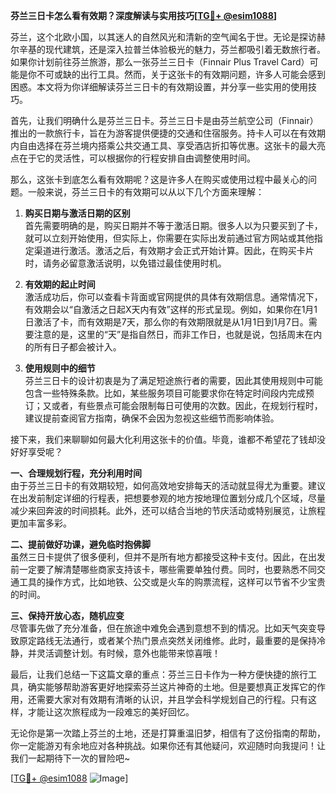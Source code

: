 **芬兰三日卡怎么看有效期？深度解读与实用技巧[[TG💪+ @esim1088](https://t.me/s/esim1088)]**

芬兰，这个北欧小国，以其迷人的自然风光和清新的空气闻名于世。无论是探访赫尔辛基的现代建筑，还是深入拉普兰体验极光的魅力，芬兰都吸引着无数旅行者。如果你计划前往芬兰旅游，那么一张芬兰三日卡（Finnair Plus Travel Card）可能是你不可或缺的出行工具。然而，关于这张卡的有效期问题，许多人可能会感到困惑。本文将为你详细解读芬兰三日卡的有效期设置，并分享一些实用的使用技巧。

首先，让我们明确什么是芬兰三日卡。芬兰三日卡是由芬兰航空公司（Finnair）推出的一款旅行卡，旨在为游客提供便捷的交通和住宿服务。持卡人可以在有效期内自由选择在芬兰境内搭乘公共交通工具、享受酒店折扣等优惠。这张卡的最大亮点在于它的灵活性，可以根据你的行程安排自由调整使用时间。

那么，这张卡到底怎么看有效期呢？这是许多人在购买或使用过程中最关心的问题。一般来说，芬兰三日卡的有效期可以从以下几个方面来理解：

1. **购买日期与激活日期的区别**  
   首先需要明确的是，购买日期并不等于激活日期。很多人以为只要买到了卡，就可以立刻开始使用，但实际上，你需要在实际出发前通过官方网站或其他指定渠道进行激活。激活之后，有效期才会正式开始计算。因此，在购买卡片时，请务必留意激活说明，以免错过最佳使用时机。

2. **有效期的起止时间**  
   激活成功后，你可以查看卡背面或官网提供的具体有效期信息。通常情况下，有效期会以“自激活之日起X天内有效”这样的形式呈现。例如，如果你在1月1日激活了卡，而有效期是7天，那么你的有效期限就是从1月1日到1月7日。需要注意的是，这里的“天”是指自然日，而非工作日，也就是说，包括周末在内的所有日子都会被计入。

3. **使用规则中的细节**  
   芬兰三日卡的设计初衷是为了满足短途旅行者的需要，因此其使用规则中可能包含一些特殊条款。比如，某些服务项目可能要求你在特定时间段内完成预订；又或者，有些景点可能会限制每日可使用的次数。因此，在规划行程时，建议提前查阅官方指南，确保不会因为忽视这些细节而影响体验。

接下来，我们来聊聊如何最大化利用这张卡的价值。毕竟，谁都不希望花了钱却没好好享受呢？

**一、合理规划行程，充分利用时间**  
由于芬兰三日卡的有效期较短，如何高效地安排每天的活动就显得尤为重要。建议在出发前制定详细的行程表，把想要参观的地方按地理位置划分成几个区域，尽量减少来回奔波的时间损耗。此外，还可以结合当地的节庆活动或特别展览，让旅程更加丰富多彩。

**二、提前做好功课，避免临时抱佛脚**  
虽然三日卡提供了很多便利，但并不是所有地方都接受这种卡支付。因此，在出发前一定要了解清楚哪些商家支持该卡，哪些需要单独付费。同时，也要熟悉不同交通工具的操作方式，比如地铁、公交或是火车的购票流程，这样可以节省不少宝贵的时间。

**三、保持开放心态，随机应变**  
尽管事先做了充分准备，但在旅途中难免会遇到意想不到的情况。比如天气突变导致原定路线无法通行，或者某个热门景点突然关闭维修。此时，最重要的是保持冷静，并灵活调整计划。有时候，意外也能带来惊喜哦！

最后，让我们总结一下这篇文章的重点：芬兰三日卡作为一种方便快捷的旅行工具，确实能够帮助游客更好地探索芬兰这片神奇的土地。但是要想真正发挥它的作用，还需要大家对有效期有清晰的认识，并且学会科学规划自己的行程。只有这样，才能让这次旅程成为一段难忘的美好回忆。

无论你是第一次踏上芬兰的土地，还是打算重温旧梦，相信有了这份指南的帮助，你一定能游刃有余地应对各种挑战。如果你还有其他疑问，欢迎随时向我提问！让我们一起期待下一次的冒险吧~

[[TG💪+ @esim1088](https://t.me/s/esim1088) ![Image](https://i.postimg.cc/4NQfJmqS/Snipaste-2025-05-13-00-14-12.png)]